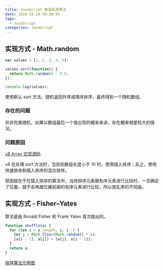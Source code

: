 ```yaml
---
title: JavaScript 数组乱序算法
date: 2018-10-20 09:30:55
tags:
  - JavaScript
categories: JavaScript
---
```


## 实现方式 - Math.random

```js
var values = [1, 2, 3, 4, 5];

values.sort(function() {
  return Math.random() - 0.5;
});

console.log(values);
```

使用默认 sort 方法，随机返回升序或降序排序，最终得到一个随机数组。

### 存在的问题

并非完美随机，如果以数组最后一个值出现的概率来讲，存在概率相差较大的情况。

### 问题原因

[v8 Array 实现源码](https://github.com/v8/v8/blob/master/src/js/array.js)

v8 在处理 sort 方法时，当目标数组长度小于 10 时，使用插入排序；反之，使用快速排序和插入排序的混合排序。

原因就在于在插入排序的算法中，当待排序元素跟有序元素进行比较时，一旦确定了位置，就不会再跟位置前面的有序元素进行比较，所以就乱序的不彻底。

<!-- more -->

## 实现方式 - Fisher–Yates

算法是由 Ronald Fisher 和 Frank Yates 首次提出的。

```js
function shuffle(a) {
  for (let i = a.length; i; i--) {
    let j = Math.floor(Math.random() * i);
    [a[i - 1], a[j]] = [a[j], a[i - 1]];
  }
  return a;
}
```

[排序算法示例图](https://visualgo.net/en/sorting)
